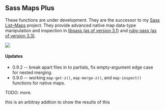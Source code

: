 ## Sass Maps Plus

These functions are under development. They are the successor to my [Sass List–Maps](http://github.com/lunelson/sass-list-maps) project. They provide advanced native map data-type manipulation and inspection in [libsass (as of version 3.1)](http://libsass.org/) and [ruby-sass (as of version 3.3)](http://sass-lang.com/).

![](sass-hash-plus.jpg)

#### Updates

* 0.9.2 -- break apart files in to partials, fix empty-argument edge case for nested merging.
* 0.9.0 -- working `map-get-z()`, `map-merge-z()`, and `map-inspect()` functions for native maps.

TODO: more.

this is an arbitray addtion to show the results of this